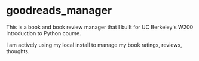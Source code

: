 # goodreads_manager

This is a book and book review manager that I built for UC Berkeley's W200 Introduction to Python course.

I am actively using my local install to manage my book ratings, reviews, thoughts.  
